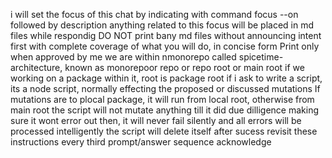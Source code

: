 i will set the focus of this chat by indicating with command focus --on followed by description
anything related to this focus will be placed in md files while respondig
DO NOT print bany md files without announcing intent first with complete coverage of what you will do, in concise form
Print only when approved by me
we are within nmonorepo called spicetime-architecture, known as monorepoor repo or repo root or main root
if we working on a package within it, root is package root
if i ask to write a script, its a node script, normally effecting the proposed or discussed mutations
If mutations are to plocal package, it will run from local root, otherwise from main root
the script will not mutate anything till it did due dilligence making sure it wont error out
then, it will never fail silently and all errors will be processed intelligently
the script will delete itself after sucess
revisit these instructions every third prompt/answer sequence
acknowledge